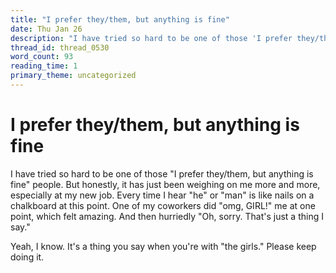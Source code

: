 ```yaml
---
title: "I prefer they/them, but anything is fine"
date: Thu Jan 26
description: "I have tried so hard to be one of those 'I prefer they/them, but anything is fine' people."
thread_id: thread_0530
word_count: 93
reading_time: 1
primary_theme: uncategorized
---
```


# I prefer they/them, but anything is fine

I have tried so hard to be one of those "I prefer they/them, but anything is fine" people. But honestly, it has just been weighing on me more and more, especially at my new job. Every time I hear "he" or "man" is like nails on a chalkboard at this point. One of my coworkers did "omg, GIRL!" me at one point, which felt amazing. And then hurriedly "Oh, sorry. That's just a thing I say."

Yeah, I know. It's a thing you say when you're with "the girls." Please keep doing it.
